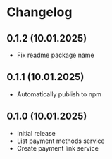 # Changelog

## 0.1.2 (10.01.2025)

- Fix readme package name

## 0.1.1 (10.01.2025)

- Automatically publish to npm

## 0.1.0 (10.01.2025)

- Initial release
- List payment methods service
- Create payment link service
